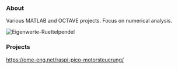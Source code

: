 ### About
Various MATLAB and OCTAVE projects. Focus on numerical analysis.

![Eigenwerte-Ruettelpendel](https://user-images.githubusercontent.com/77980708/147196590-94e5110d-b041-4072-a910-3adb8ceb9ce2.gif)

### Projects

https://ome-eng.net/raspi-pico-motorsteuerung/
